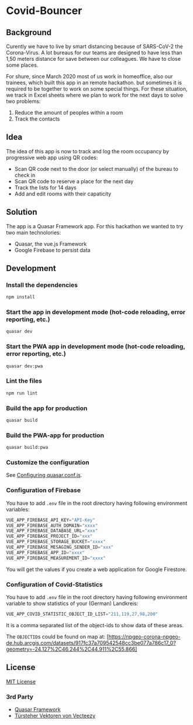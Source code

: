 # Covid-Bouncer

## Background

Curently we have to live by smart distancing because of SARS-CoV-2 the Corona-Virus.
A lot bureaus for our teams are designed to have less than 1,50 meters distance for save
between our colleagues. We have to close some places.

For shure, since March 2020 most of us work in homeoffice, also our trainees, which built
this app in an remote hackathon. but sometimes it is required to be together to work
on some special things. For these situation, we track in Excel sheets where we plan to work for the next days to solve two problems:

1. Reduce the amount of peoples within a room
2. Track the contacts

## Idea

The idea of this app is now to track and log the room occupancy by progressive web app using
QR codes:

* Scan QR code next to the door (or select manually) of the bureau to check in
* Scan QR code to reserve a place for the next day
* Track the lists for 14 days
* Add and edit rooms with their capaticity

## Solution

The app is a Quasar Framework app. For this hackathon we wanted to try two main technolories:

* Quasar, the vue.js Framework
* Google Firebase to persist data

## Development

### Install the dependencies

```bash
npm install
```

### Start the app in development mode (hot-code reloading, error reporting, etc.)

```bash
quasar dev
```

### Start the PWA app in development mode (hot-code reloading, error reporting, etc.)

```bash
quasar dev:pwa
```

### Lint the files

```bash
npm run lint
```

### Build the app for production

```bash
quasar build
```

### Build the PWA-app for production

```bash
quasar build:pwa
```

### Customize the configuration

See [Configuring quasar.conf.js](https://quasar.dev/quasar-cli/quasar-conf-js).

### Configuration of Firebase

You have to add `.env` file in the root directory having following environment variables:

```javascript
VUE_APP_FIREBASE_API_KEY="API-Key"
VUE_APP_FIREBASE_AUTH_DOMAIN="xxxx"
VUE_APP_FIREBASE_DATABASE_URL="xxx"
VUE_APP_FIREBASE_PROJECT_ID="xxx"
VUE_APP_FIREBASE_STORAGE_BUCKET="xxxx"
VUE_APP_FIREBASE_MESAGING_SENDER_ID="xxx"
VUE_APP_FIREBASE_APP_ID="xxxx"
VUE_APP_FIREBASE_MEASUREMENT_ID="xxxx"
```

You will get the values if you create a web application for Google Firestore.

### Configuration of Covid-Statistics

You have to add `.env` file in the root directory having following environment variable
to show statistics of your (German) Landkreis:

```javascript
VUE_APP_COVID_STATISTIC_OBJECT_ID_LIST="211,119,27,98,200"
```

It is a comma separated list of the object-ids to show data of these areas.

The `OBJECTID`s could be found on map at:
[https://npgeo-corona-npgeo-de.hub.arcgis.com/datasets/917fc37a709542548cc3be077a786c17_0?geometry=-24.127%2C46.244%2C44.911%2C55.866]

## License

[MIT License](LICENSE)

### 3rd Party

* [Quasar Framework](https://github.com/quasarframework/quasar/blob/dev/LICENSE)
* [Türsteher Vektoren von Vecteezy](https://de.vecteezy.com/gratis-vektor/t%C3%BCrsteher)
